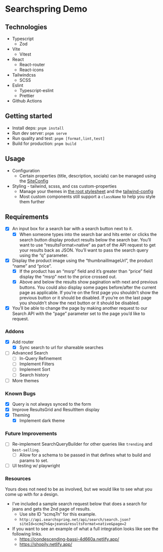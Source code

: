 # Searchspring Demo

## Technologies

- Typescript
  - Zod
- Vite
  - Vitest
- React
  - React-router
  - React-icons
- Tailwindcss
  - SCSS
- Eslint
  - Typescript-eslint
  - Prettier
- Github Actions

## Getting started

- Install deps: `pnpm install`
- Run dev server: `pnpm serve`
- Run quality and test: `pnpm [format,lint,test]`
- Build for production: `pnpm build`

## Usage

- Configuration
  - Certain properties (title, description, socials) can be managed using the [SiteConfig][site-config]
- Styling - tailwind, scsss, and css custom-properties
  - Manage your themes in [the root stylesheet][index-stylesheet] and the [tailwind-config][tailwind-config]
  - Most custom components still support a `className` to help you style them further

## Requirements

- [x] An input box for a search bar with a search button next to it.
  - [x] When someone types into the search bar and hits enter or clicks the search button display product results below the search bar.
        You’ll want to use “resultsFormat=native” as part of the API request to get your results back as JSON.
        You’ll want to pass the search query using the “q” parameter.
- [x] Display the product image using the “thumbnailImageUrl”, the product “name” and “price”.
  - [x] If the product has an “msrp” field and it’s greater than “price” field display the “msrp” next to the price crossed out.
  - [x] Above and below the results show pagination with next and previous buttons. You could also display some pages before/after the current page as applicable.
        If you’re on the first page you shouldn’t show the previous button or it should be disabled.
        If you’re on the last page you shouldn’t show the next button or it should be disabled.
- [x] You’ll be able to change the page by making another request to our Search API with the “page” parameter set to the page you’d like to request.

### Addons

- [x] Add router
  - [x] Sync search to url for shareable searches
- [ ] Advanced Search
  - [ ] In-Query Refinement
  - [ ] Implement Filters
  - [ ] Implement Sort
  - [ ] Search history
- [ ] More themes

### Known Bugs

- [x] Query is not always synced to the form
- [x] Improve ResultsGrid and ResultItem display
- [x] Theming
  - [x] Implement dark theme

### Future Improvements

- [ ] Re-implement SearchQueryBuilder for other queries like `trending` and `best-selling`.
  - [ ] Allow for a schema to be passed in that defines what to build and params to set.
- [ ] UI testing w/ playwright

### Resources

Yours does not need to be as involved, but we would like to see what you come up with for a design.

- I’ve included a sample search request below that does a search for jeans and gets the 2nd page of results.
  - Use site ID “scmq7n” for this example.
  - `http://api.searchspring.net/api/search/search.json?siteId=scmq7n&q=jeans&resultsFormat=native&page=2`
- If you want to see an example of what a full integration looks like see the following links.
  - https://condescending-bassi-4d660a.netlify.app/
  - https://shopily.netlify.app/

[site-config]: ./src/utils/site-config.ts
[index-stylesheet]: ./src/styles/index.scss
[tailwind-config]: ./tailwind.config.cjs

